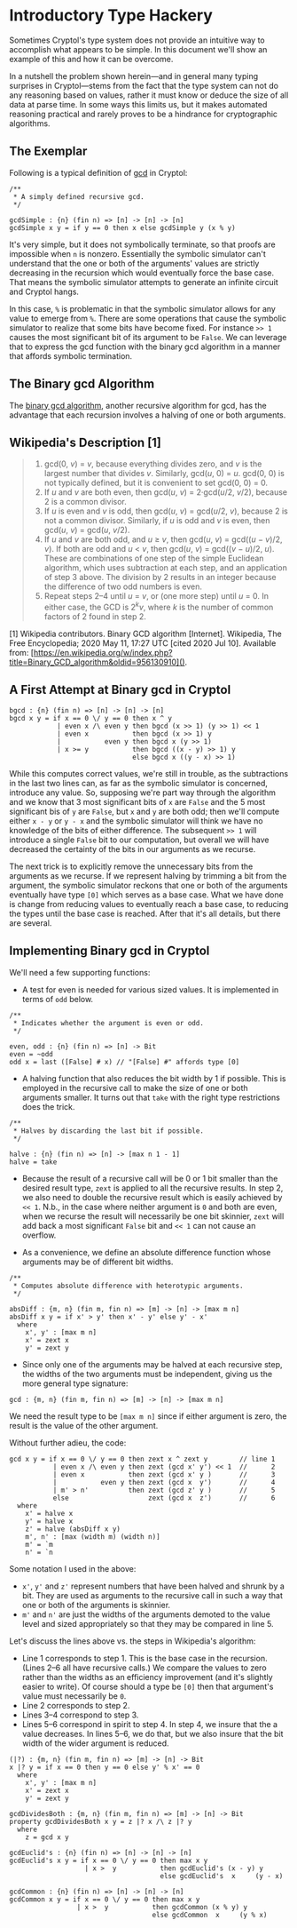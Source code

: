 Introductory Type Hackery
=========================

Sometimes Cryptol's type system does not provide an intuitive way to
accomplish what appears to be simple. In this document we'll show an
example of this and how it can be overcome.

In a nutshell the problem shown herein—and in general many typing
surprises in Cryptol—stems from the fact that the type system can not
do any reasoning based on values, rather it must know or deduce the
size of all data at parse time. In some ways this limits us, but it
makes automated reasoning practical and rarely proves to be a
hindrance for cryptographic algorithms.


The Exemplar
------------

Following is a typical definition of
[gcd](https://en.wikipedia.org/wiki/Greatest_common_divisor) in
Cryptol:

```cryptol
/**
 * A simply defined recursive gcd.
 */

gcdSimple : {n} (fin n) => [n] -> [n] -> [n]
gcdSimple x y = if y == 0 then x else gcdSimple y (x % y)
```

It's very simple, but it does not symbolically terminate, so that
proofs are impossible when `n` is nonzero. Essentially the symbolic
simulator can't understand that the one or both of the arguments'
values are strictly decreasing in the recursion which would eventually
force the base case. That means the symbolic simulator attempts to
generate an infinite circuit and Cryptol hangs.

In this case, `%` is problematic in that the symbolic simulator allows
for any value to emerge from `%`. There are some operations that cause
the symbolic simulator to realize that some bits have become
fixed. For instance `>> 1` causes the most significant bit of its
argument to be `False`. We can leverage that to express the gcd
function with the binary gcd algorithm in a manner that affords
symbolic termination.



The Binary gcd Algorithm
------------------------

The
[binary gcd algorithm](https://en.wikipedia.org/wiki/Binary_GCD_algorithm),
another recursive algorithm for gcd, has the advantage that each
recursion involves a halving of one or both arguments.

Wikipedia's Description [1]
---------------------------

> 1. gcd(0, _v_) = _v_, because everything divides zero, and _v_ is
>    the largest number that divides _v_. Similarly, gcd(_u_, 0) =
>    _u_. gcd(0, 0) is not typically defined, but it is convenient to
>    set gcd(0, 0) = 0.
> 2. If _u_ and _v_ are both even, then gcd(_u_, _v_) = 2·gcd(_u_/2,
>    _v_/2), because 2 is a common divisor.
> 3. If _u_ is even and _v_ is odd, then gcd(_u_, _v_) = gcd(_u_/2,
>    _v_), because 2 is not a common divisor. Similarly, if _u_ is odd
>    and _v_ is even, then gcd(_u_, _v_) = gcd(_u_, _v_/2).
> 4. If _u_ and _v_ are both odd, and _u_ ≥ _v_, then gcd(_u_, _v_) =
>    gcd((_u_ − _v_)/2, _v_). If both are odd and _u_ < _v_, then
>    gcd(_u_, _v_) = gcd((_v_ − _u_)/2, _u_). These are combinations
>    of one step of the simple Euclidean algorithm, which uses
>    subtraction at each step, and an application of step 3 above. The
>    division by 2 results in an integer because the difference of two
>    odd numbers is even.
> 5. Repeat steps 2–4 until _u_ = _v_, or (one more step) until _u_
>    = 0. In either case, the GCD is 2<sup>_k_</sup>_v_, where _k_ is
>    the number of common factors of 2 found in step 2.

[1] Wikipedia contributors. Binary GCD algorithm
[Internet]. Wikipedia, The Free Encyclopedia; 2020 May 11, 17:27 UTC
[cited 2020 Jul 10]. Available from:
[https://en.wikipedia.org/w/index.php?title=Binary_GCD_algorithm&oldid=956130910]().


A First Attempt at Binary gcd in Cryptol
----------------------------------------

```cryptol
bgcd : {n} (fin n) => [n] -> [n] -> [n]
bgcd x y = if x == 0 \/ y == 0 then x ^ y
            | even x /\ even y then bgcd (x >> 1) (y >> 1) << 1
            | even x           then bgcd (x >> 1) y
            |           even y then bgcd x (y >> 1)
            | x >= y           then bgcd ((x - y) >> 1) y
                               else bgcd x ((y - x) >> 1)
```

While this computes correct values, we're still in trouble, as the
subtractions in the last two lines can, as far as the symbolic
simulator is concerned, introduce any value. So, supposing we're part
way through the algorithm and we know that 3 most significant bits of
`x` are `False` and the 5 most significant bis of `y` are `False`, but
`x` and `y` are both odd; then we'll compute either `x - y` or `y - x`
and the symbolic simulator will think we have no knowledge of the bits
of either difference. The subsequent `>> 1` will introduce a single
`False` bit to our computation, but overall we will have decreased the
certainty of the bits in our arguments as we recurse.

The next trick is to explicitly remove the unnecessary bits from the
arguments as we recurse. If we represent halving by trimming a bit
from the argument, the symbolic simulator reckons that one or both of
the arguments eventually have type `[0]` which serves as a base
case. What we have done is change from reducing values to eventually
reach a base case, to reducing the types until the base case is
reached. After that it's all details, but there are several.


Implementing Binary gcd in Cryptol
----------------------------------

We'll need a few supporting functions:

+ A test for even is needed for various sized values. It is
  implemented in terms of `odd` below.

```cryptol
/**
 * Indicates whether the argument is even or odd.
 */

even, odd : {n} (fin n) => [n] -> Bit
even = ~odd
odd x = last ([False] # x) // "[False] #" affords type [0]
```

+ A halving function that also reduces the bit width by 1 if
  possible. This is employed in the recursive call to make the size of
  one or both arguments smaller. It turns out that `take` with the
  right type restrictions does the trick.

```cryptol
/**
 * Halves by discarding the last bit if possible.
 */

halve : {n} (fin n) => [n] -> [max n 1 - 1]
halve = take
```

+ Because the result of a recursive call will be 0 or 1 bit smaller
  than the desired result type, `zext` is applied to all the recursive
  results. In step 2, we also need to double the recursive result
  which is easily achieved by `<< 1`. N.b., in the case where neither
  argument is `0` and both are even, when we recurse the result will
  necessarily be one bit skinnier, `zext` will add back a most
  significant `False` bit and `<< 1` can not cause an overflow.

+ As a convenience, we define an absolute difference function whose
  arguments may be of different bit widths.

```
/**
 * Computes absolute difference with heterotypic arguments.
 */

absDiff : {m, n} (fin m, fin n) => [m] -> [n] -> [max m n]
absDiff x y = if x' > y' then x' - y' else y' - x'
  where
    x', y' : [max m n]
    x' = zext x
    y' = zext y
```

+ Since only one of the arguments may be halved at each recursive
  step, the widths of the two arguments must be independent, giving us
  the more general type signature:

```cryptol
gcd : {m, n} (fin m, fin n) => [m] -> [n] -> [max m n]
```

  We need the result type to be `[max m n]` since if either argument
  is zero, the result is the value of the other argument.

Without further adieu, the code:

```cryptol
gcd x y = if x == 0 \/ y == 0 then zext x ^ zext y        // line 1
           | even x /\ even y then zext (gcd x' y') << 1  //      2
           | even x           then zext (gcd x' y )       //      3
           |           even y then zext (gcd x  y')       //      4
           | m' > n'          then zext (gcd z' y )       //      5
           else                    zext (gcd x  z')       //      6
  where
    x' = halve x
    y' = halve x
    z' = halve (absDiff x y)
    m', n' : [max (width m) (width n)]
    m' = `m
    n' = `n
```

Some notation I used in the above:

+ `x'`, `y'` and `z'` represent numbers that have been halved and
  shrunk by a bit. They are used as arguments to the recursive call in
  such a way that one or both of the arguments is skinnier.
+ `m'` and `n'` are just the widths of the arguments demoted to the
  value level and sized appropriately so that they may be compared in
  line 5.

Let's discuss the lines above vs. the steps in Wikipedia's algorithm:

+ Line 1 corresponds to step 1. This is the base case in the
  recursion. (Lines 2–6 all have recursive calls.) We compare the
  values to zero rather than the widths as an efficiency improvement
  (and it's slightly easier to write). Of course should a type be
  `[0]` then that argument's value must necessarily be `0`.
+ Line 2 corresponds to step 2.
+ Lines 3–4 correspond to step 3.
+ Lines 5–6 correspond in spirit to step 4. In step 4, we insure that
  the a value decreases. In lines 5–6, we do that, but we also
  insure that the bit width of the wider argument is reduced.





```
(|?) : {m, n} (fin m, fin n) => [m] -> [n] -> Bit
x |? y = if x == 0 then y == 0 else y' % x' == 0
  where
    x', y' : [max m n]
    x' = zext x
    y' = zext y

gcdDividesBoth : {m, n} (fin m, fin n) => [m] -> [n] -> Bit
property gcdDividesBoth x y = z |? x /\ z |? y
  where
    z = gcd x y
```


```
gcdEuclid's : {n} (fin n) => [n] -> [n] -> [n]
gcdEuclid's x y = if x == 0 \/ y == 0 then max x y
                   | x >  y           then gcdEuclid's (x - y) y
                                      else gcdEuclid's  x     (y - x)
```

```
gcdCommon : {n} (fin n) => [n] -> [n] -> [n]
gcdCommon x y = if x == 0 \/ y == 0 then max x y
                 | x >  y           then gcdCommon (x % y) y
                                    else gcdCommon  x     (y % x)
```
